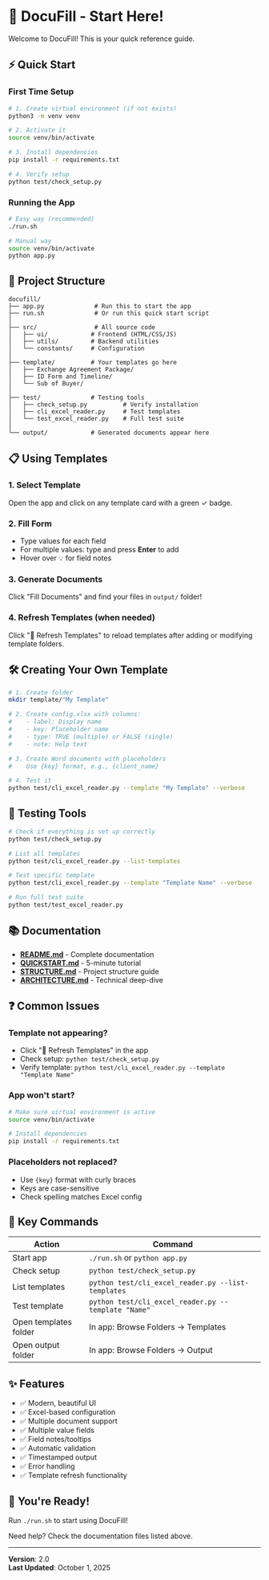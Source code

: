 # 🚀 DocuFill - Start Here!

Welcome to DocuFill! This is your quick reference guide.

## ⚡ Quick Start

### First Time Setup
```bash
# 1. Create virtual environment (if not exists)
python3 -m venv venv

# 2. Activate it
source venv/bin/activate

# 3. Install dependencies
pip install -r requirements.txt

# 4. Verify setup
python test/check_setup.py
```

### Running the App
```bash
# Easy way (recommended)
./run.sh

# Manual way
source venv/bin/activate
python app.py
```

## 📁 Project Structure

```
docufill/
├── app.py              # Run this to start the app
├── run.sh              # Or run this quick start script
│
├── src/                # All source code
│   ├── ui/            # Frontend (HTML/CSS/JS)
│   ├── utils/         # Backend utilities
│   └── constants/     # Configuration
│
├── template/          # Your templates go here
│   ├── Exchange Agreement Package/
│   ├── ID Form and Timeline/
│   └── Sub of Buyer/
│
├── test/              # Testing tools
│   ├── check_setup.py          # Verify installation
│   ├── cli_excel_reader.py     # Test templates
│   └── test_excel_reader.py    # Full test suite
│
└── output/            # Generated documents appear here
```

## 📋 Using Templates

### 1. Select Template
Open the app and click on any template card with a green ✓ badge.

### 2. Fill Form
- Type values for each field
- For multiple values: type and press **Enter** to add
- Hover over 💡 for field notes

### 3. Generate Documents
Click "Fill Documents" and find your files in `output/` folder!

### 4. Refresh Templates (when needed)
Click "🔄 Refresh Templates" to reload templates after adding or modifying template folders.

## 🛠️ Creating Your Own Template

```bash
# 1. Create folder
mkdir template/"My Template"

# 2. Create config.xlsx with columns:
#    - label: Display name
#    - key: Placeholder name
#    - type: TRUE (multiple) or FALSE (single)
#    - note: Help text

# 3. Create Word documents with placeholders
#    Use {key} format, e.g., {client_name}

# 4. Test it
python test/cli_excel_reader.py --template "My Template" --verbose
```

## 🧪 Testing Tools

```bash
# Check if everything is set up correctly
python test/check_setup.py

# List all templates
python test/cli_excel_reader.py --list-templates

# Test specific template
python test/cli_excel_reader.py --template "Template Name" --verbose

# Run full test suite
python test/test_excel_reader.py
```

## 📚 Documentation

- **[README.md](README.md)** - Complete documentation
- **[QUICKSTART.md](QUICKSTART.md)** - 5-minute tutorial
- **[STRUCTURE.md](STRUCTURE.md)** - Project structure guide
- **[ARCHITECTURE.md](ARCHITECTURE.md)** - Technical deep-dive

## ❓ Common Issues

### Template not appearing?
- Click "🔄 Refresh Templates" in the app
- Check setup: `python test/check_setup.py`
- Verify template: `python test/cli_excel_reader.py --template "Template Name"`

### App won't start?
```bash
# Make sure virtual environment is active
source venv/bin/activate

# Install dependencies
pip install -r requirements.txt
```

### Placeholders not replaced?
- Use `{key}` format with curly braces
- Keys are case-sensitive
- Check spelling matches Excel config

## 🎯 Key Commands

| Action | Command |
|--------|---------|
| Start app | `./run.sh` or `python app.py` |
| Check setup | `python test/check_setup.py` |
| List templates | `python test/cli_excel_reader.py --list-templates` |
| Test template | `python test/cli_excel_reader.py --template "Name"` |
| Open templates folder | In app: Browse Folders → Templates |
| Open output folder | In app: Browse Folders → Output |

## ✨ Features

- ✅ Modern, beautiful UI
- ✅ Excel-based configuration
- ✅ Multiple document support
- ✅ Multiple value fields
- ✅ Field notes/tooltips
- ✅ Automatic validation
- ✅ Timestamped output
- ✅ Error handling
- ✅ Template refresh functionality

## 🎉 You're Ready!

Run `./run.sh` to start using DocuFill!

Need help? Check the documentation files listed above.

---

**Version**: 2.0  
**Last Updated**: October 1, 2025

